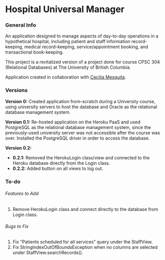 # Hospital Universal Manager

### General Info
An application designed to manage aspects of day-to-day operations in a hypothetical hospital, including patient and 
staff information record-keeping, medical record-keeping, service/appointment booking, and transactional book-keeping.

This project is a revitalized version of a project done for course CPSC 304 (Relational Databases) at The University 
of British Columbia. 

Application created in collaboration with [Cecilia Mesquita](https://github.com/ceci96p). 

### Versions
**Version 0:** Created application from-scratch during a University course, using university servers to host the database and Oracle 
as the relational database management system. 

**Version 0.1:** Re-hosted application on the Heroku PaaS and used PostgreSQL as the relational database management 
system, since the previously-used university server was not accessible after the course was over. Installed the 
PostgreSQL driver in order to access the database. 

**Version 0.2:** 
* **0.2.1:** Removed the HerokuLogin class/view and connected to the Heroku database directly from the Login class. 
* **0.2.2:** Added button on all views to log out.

### To-do
###### Features to Add
1. Remove HerokuLogin class and connect directly to the database from Login class. 

###### Bugs to Fix
1. Fix "Patients scheduled for all services" query under the StaffView. 
2. Fix StringIndexOutOfBoundsException when no columns are selected under StaffView.searchRecords().

